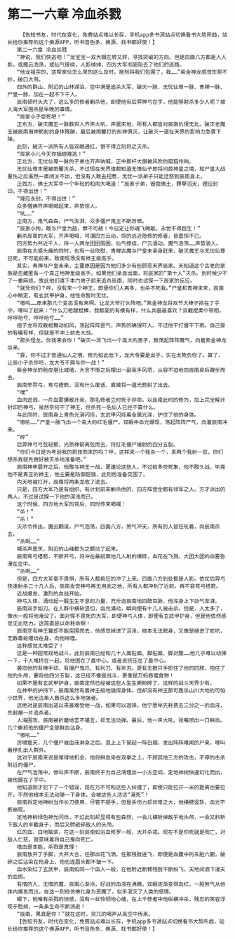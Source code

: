 # 第二一六章 冷血杀戮
        【告知书友，时代在变化，免费站点难以长存，手机app多书源站点切换看书大势所趋，站长给你推荐的这个换源APP，听书音色多、换源、找书都好使！】
       第二一六章 冷血杀戮
       “神说，我们快逃吧！”龙宝宝一双大眼左转又转，寻找突破的方向。但是四面八方都是人人影，或魔云浩荡，或仙气缭绕，人影绰绰，四方大军彻底阻去了他们的逃路。
       “他龙祖宗的，这帮家伙怎么来的这么及时，居然将我们包围了，我……”紫金神龙感觉形势不妙，破口大骂。
       四外的群山、附近的山林湖泊，空中满是追杀大军，破灭一脉、无忧仙尊一脉、青禅一脉、尸皇一脉，加在一起不下千人。
       辰南顿时头大了，这么多的修者剿杀他，即便他有后羿神弓在手，他能够射杀多少人呢？被人海大军围杀是早晚的事情。
       “辰家小子受死吧！”
       正东方，破灭魔王一脉数百人齐声大吼，声震天地，所有人都皆对辰南仇恨无比。破灭老魔王被辰南用神箭射的身体残破，最后被雨馨打的形神俱灭，让破灭一道在天界的影响力急骤下降。
       此刻，破灭一派所有人皆双眼通红，恨不得立刻将之灭杀。
       “辰家小儿今天你插翅难逃！”
       正北方，无忧仙尊一脉的子弟也齐声呐喊，正中那杆大旗被风吹的猎猎作响。
       无忧仙尊本是被雨馨灭杀，不过现在天界谁都知道无情仙子即将问鼎神皇之境，和尸皇大战重伤之后虽然一直闭关不出，但没有人敢去招惹，无忧一派弟子只能迁怒到辰南身上。
       正西方，佛土大军中一个年轻的和尚大喝道：“辰家子弟，毁我佛土，罪孽滔天，理应封印。不得出世！”
       “理应永封，不得出世！”
       众多僧佛齐声喝喊起来，声势惊人。
       “吼……”
       正南方，鬼气森森，尸气澎湃，众多僵尸鬼王不断厉啸。
       “辰家小狗，敢与尸皇为敌，罪不可赦！今日定让你魂飞魄散。永世不得超生！”
       剿杀辰南的大军，齐声喝喊，可谓四方云动，惊的远近隐修的修者，皆震惊不已。
       四方势力共近千人，将一人两龙团团围困，仙气缭绕，尸云涌动。魔气浩荡……声势骇人。
       辰南在大感头痛的同时，也有一丝欣慰，青禅古魔与尸皇未亲身赶来，破灭魔王与无忧仙尊已死，不可能前来。致使现场没有神王级高手。
       其实，青禅与尸皇未来，主要原因是因为他们多少有些顾忌天界辰家。天知道这个古老的家族是否藏匿有一个真正地神皇级高手。如果他们亲自出面，将辰家的“第十人”灭杀。到时候少不了一番麻烦。故此他们遣下本门弟子前来追杀辰南，同时也试探一下辰家的反应。
       “就凭你们？哼，没有来一个神王，即便你们人再多，也杀不死我。”尸皇和青禅未来，辰南心中稍定，有玄武甲护身，他性命暂时无忧。
       “嗷呜……原来那几个变态没有来啊。让龙大爷打头阵吧。”紫金神龙将双节大棒子拎在了手中，嚎叫了起来：“什么刀枪跟棍棒，我都耍的有模有样，什么兵器最喜欢？双截棍柔中带刚，哼哼哈兮，哼哼哈兮……”
       痞子龙将双截棍舞动如风，荡起阵阵罡气，声势的确很吓人。不过他干打雷不下雨。自己耍的有模有样，但就是不冲上前去大战。
       “那头怪龙。你我来会你！”破灭一派飞出一个高大的男子，鼓荡起阵阵魔气，向着紫金神龙杀来。
       “靠，你不过才普通仙人之境，修为如此低下，龙大爷要是出手，实在太欺负你了。算了，让辰小子杀你吧，龙大爷不屑与你一战！”
       紫金神龙的脸皮堪比城墙，大言不惭之后摆出一副高手风范，从容不迫地向辰南身后踱步而去。
       辰南举羿弓，弯弓搭箭，没有什么废话，直接将一道光箭射了出去。
       “噗”
       血肉迸溅，一片血雾爆散开来，那名修者立时死于非命。以辰南此时的修为，加上完全解开封印的神弓，虽然奈何不了神王，但杀死一名仙人已经不算什么。
       与此同时，辰南身上青色光滑闪烁，玄武甲闪烁着金属光泽，护住了他的身体。
       “嗷吼……”尸皇一脉飞出一个高大的红毛僵尸，双眼中血光爆现，荡起阵阵尸气，向着辰南冲来。
       “砰”
       后羿神弓弓弦轻颤，光质神箭离弦而去，将红毛僵尸被射的四分五裂。
       “你们今日是为考验我的箭技而来的吗？哼，这样来一个我杀一个，来两个我射一双，你们想杀我就先做好被灭杀地准备吧。”
       辰南神甲展开之后，他敢与神王一战，更遑论这些人。不过蚁多咬死象，他不敢久战，毕竟他不是真正的神王，他主要是防御超强，此刻他准备突围了。
       内天地被打开，辰南将两条龙收了进去。
       只是，四方大军乃是有组织、有计划前来剿杀他的，四方阵营全都有领军之人。方才派出的两人，不过是试探一下他的深浅而已。
       这个时候，四方地大军的背后，同时传来喝喊：
       “杀！”
       “杀！”
       灭杀令传出，魔云翻滚，尸气浩荡，四面八方，煞气冲天，所有的人皆狂吼着，向辰南杀去。
       “杀啊……”
       喊杀声震天，附近的山峰都为之颤动了起来。
       辰南弯弓搭箭，不断开弓，将冲在最前面地几人射的爆碎，血花在飞溅，大团大团的血雾弥漫在空中。
       “杀啊……”
       但是，四方大军毫不畏惧，所有人都疯狂的冲了上来。四面八方到处都是人影。依仗后羿弓快速射杀二十几人后，辰南发觉神弓再无用武之地，所有人都冲到了近前，再不容弯弓搭箭。
       近战爆发，激烈的血战开始。
       神弓入体，涌动起一股生生不息的力量，充斥进辰南地四肢百脉，他浑身上下劲气澎湃。
       辰南双手如刀。在人群中横斩竖切，血光涌动，瞬间便有十几人被击杀。但是，人太多了，像水一般将他淹没了。面对悍不畏死的大军，即便神弓入体，即便有玄武甲护身，但是他依然感觉无比吃力。这简直是以命耗命啊！
       辰南空有神王翼却不能突围而去，他感觉掉进了沼泽，根本无法脱身，又像是掉进了蛇坑，无数毒蛇缠绕在身。向他啃噬。
       这种感觉太难受了！
       这是一种超常规地战斗，此刻辰南已经和几十人面贴面、脚贴面、脚对腹……他几乎难以动弹一下，千人堆挤在一起，将他困在了最中心。或者说挤压在了最中心。
       袭向他的有佛手印、有僵尸鬼爪、有利刀、有斧刃。更有无数只手抓住了他的四肢，抱住了他的头颅，要将他四分五裂，这已经不像是战斗，更像是万蚂吞噬食物！
       如果不是有玄武甲护身，辰南定然已经被这些人生生撕粉碎了，这样的战斗天界少有。
       在神甲的护持下，辰南虽然有着神王般地强悍身体。但却没有神王那可轰杀山川大地的可怕小世界，他无法单人轰杀这么多地强者。
       这绝对是辰南出道以来最难受地一战，如果可以选择，他宁愿早先耗费去三分之一的血液，先射爆一片追杀者。
       人海围攻，辰南被折磨地苦不堪言，却无法动弹。最后，他一声大吼。张嘴喷出一口鲜血。几个撕抓他的僵尸全部鲜血沾身。
       “嗷吼……”
       厉啸震天，几个僵尸被血液淋身之后。混上上下冒起一阵白烟，发出阵阵难闻的尸臭，嚎叫着挣扎出人群外。
       这对于辰南来说是难得地机会，他将鲜血染在双拳之上，不顾其他三方的攻击，不停的击杀附近的僵尸。
       在尸气浩荡中，惨叫声不断，辰南终于为自己清理出一小方空间，定地神树快速幻化而出，被他握在了手中。
       他知道刚才犯下了一个错误，现在万不可和这些人纠缠了，即便只能拉开一米的距离也要拉开，不然他根本无法动弹一下身体，会被这些人活活“淹死”！
       辰南将定地神树当作长刀使用，尽管不顺手，但是杀伤力却非常之大，他横劈竖斩，血光不断崩现。
       定地神树绿色神光闪烁，不过此刻却显得有些森然，一会儿横斩掉敌手地头颅，一会又斜斩下敌人的半截身子，而后又劈砸碎敌人的头颅。
       红的血、白地脑浆，在这一刻辰南如浴血修罗一般，大开杀戒。现在不是你死就是我亡，对敌人仁慈，就意味着将自己推向死亡。
       嗜血是本能，杀戮是真理！
       辰南放开了手脚，大开大合，任那血花飞洒，任那残肢迸飞，即便是血腹中的五脏六腑，破碎之后沾染在他身上，他也连眉头都不皱一下。
       血水染红了玄武甲，辰南如同一个血人一般，在他附近断臂残肢不断纷飞，天地间洒下漫天的血雨。
       有情的人，无情的魔，辰南心渐冷，好战的血液在沸腾，双眼逐渐变得血红，一股煞气从他体内爆发而出，在这一刻他仿佛化身为恶魔了，似乎泯灭了人类的感情。
       眼下，他唯有杀戮的快感，没有一丝怜悯地心绪，在上千修者中他纵横冲杀，残忍的笑容浮现于脸颊，一条条生命不断消逝！
       “辰南，果真是你！”就在这时，突兀的喝声从高空中传来。
       【告知书友，时代在变化，免费站点难以长存，手机app多书源站点切换看书大势所趋，站长给你推荐的这个换源APP，听书音色多、换源、找书都好使！】